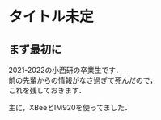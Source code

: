 # タイトル未定

## まず最初に
2021-2022の小西研の卒業生です．  
前の先輩からの情報がなさ過ぎて死んだので，  
これを残しておきます．  
  
主に，XBeeとIM920を使ってました．
